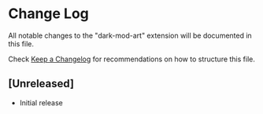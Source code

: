 # Change Log

All notable changes to the "dark-mod-art" extension will be documented in this file.

Check [Keep a Changelog](http://keepachangelog.com/) for recommendations on how to structure this file.

## [Unreleased]

- Initial release
